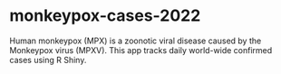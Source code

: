 # monkeypox-cases-2022
 Human monkeypox (MPX) is a zoonotic viral disease caused by the Monkeypox virus (MPXV). This app tracks daily world-wide confirmed cases using R Shiny.
